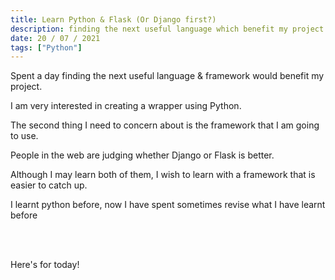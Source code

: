 ```yaml
---
title: Learn Python & Flask (Or Django first?)
description: finding the next useful language which benefit my project
date: 20 / 07 / 2021
tags: ["Python"]
---
```

<p>Spent a day finding the next useful language & framework would benefit my project.</p>
<p>I am very interested in creating a wrapper using Python.</p>
<p>The second thing I need to concern about is the framework that I am going to use.</p>
<p>People in the web are judging whether Django or Flask is better.</p>
<p>Although I may learn both of them, I wish to learn with a framework that is easier to catch up.</p>
<p>I learnt python before, now I have spent sometimes revise what I have learnt before</p>
<br/><br/>
<p>Here's for today!</p>
